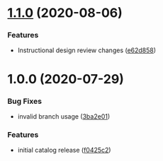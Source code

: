 # [1.1.0](https://github.com/newrelic/nr1-learn-nrql/compare/v1.0.0...v1.1.0) (2020-08-06)


### Features

* Instructional design review changes ([e62d858](https://github.com/newrelic/nr1-learn-nrql/commit/e62d85851b27f1b74c98af5826e7943216baa852))

# 1.0.0 (2020-07-29)


### Bug Fixes

* invalid branch usage ([3ba2e01](https://github.com/newrelic/nr1-learn-nrql/commit/3ba2e0176e72c16645ca370442e67d3a15801878))


### Features

* initial catalog release ([f0425c2](https://github.com/newrelic/nr1-learn-nrql/commit/f0425c2caffdfdfbcec46a61f49ae3c012d1a1f2))
